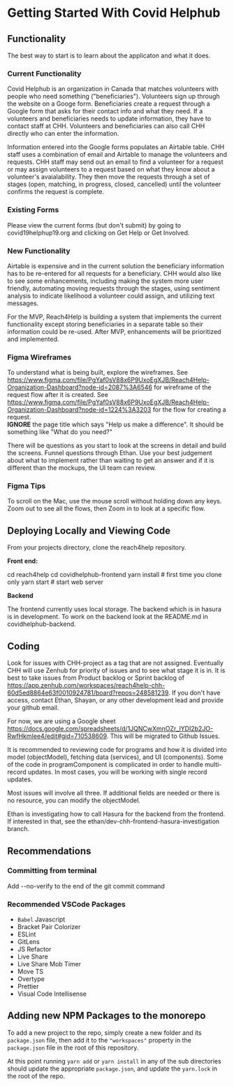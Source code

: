# Getting Started With Covid Helphub

## Functionality

The best way to start is to learn about the applicaton and what it does.

### Current Functionality

Covid Helphub is an organization in Canada that matches volunteers with people who need something ("beneficiaries"). Volunteers sign up through the website on a Googe form. Beneficiaries create a request through a Google form that asks for their contact info and what they need. If a volunteers and beneficiaries needs to update information, they have to contact staff at CHH. Volunteers and beneficiaries can also call CHH directly who can enter the information.

Information entered into the Google forms populates an Airtable table. CHH staff uses a combination of email and Airtable to manage the volunteers and requests. CHH staff may send out an email to find a volunteer for a request or may assign volunteers to a request based on what they know about a volunteer's avaialability. They then move the requests through a set of stages (open, matching, in progress, closed, cancelled) until the volunteer confirms the request is complete.

### Existing Forms

Please view the current forms (but don't submit) by going to covid19helphup19.org and clicking on Get Help or Get Involved.

### New Functionality

Airtable is expensive and in the current solution the beneficiary information has to be re-entered for all requests for a beneficiary. CHH would also like to see some enhancements, including making the system more user friendly, automating moving requests through the stages, using sentiment analysis to indicate likelihood a volunteer could assign, and utilizing text messages.

For the MVP, Reach4Help is building a system that implements the current functionality except storing beneficiaries in a separate table so their information could be re-used. After MVP, enhancements will be prioritized and implemented.

### Figma Wireframes

To understand what is being built, explore the wireframes. See https://www.figma.com/file/PgYaf0sV88x6P9UxoEgXJB/Reach4Help-Organization-Dashboard?node-id=2087%3A6546 for wireframe of the request flow after it is created. See https://www.figma.com/file/PgYaf0sV88x6P9UxoEgXJB/Reach4Help-Organization-Dashboard?node-id=1224%3A3203 for the flow for creating a request.  
**IGNORE** the page title which says "Help us make a difference". It should be something like "What do you need?"

There will be questions as you start to look at the screens in detail and build the screens. Funnel questions through Ethan. Use your best judgement about what to implement rather than waiting to get an answer and if it is different than the mockups, the UI team can review.

### Figma Tips

To scroll on the Mac, use the mouse scroll without holding down any keys. Zoom out to see all the flows, then Zoom in to look at a specific flow.

## Deploying Locally and Viewing Code

From your projects directory, clone the reach4help repository.

**Front end:**

cd reach4help
cd covidhelphub-frontend
yarn install # first time you clone only
yarn start # start web server

**Backend**

The frontend currently uses local storage. The backend which is in hasura is in development. To work on the backend look at the README.md in covidhelphub-backend.

## Coding

Look for issues with CHH-project as a tag that are not assigned. Eventually CHH will use Zenhub for priority of issues and to see what stage it is in. It is best to take issues from Product backlog or Sprint backlog of https://app.zenhub.com/workspaces/reach4help-chh-60d5ed8864e63f0010924781/board?repos=248581239. If you don't have access, contact Ethan, Shayan, or any other development lead and provide your github email.

For now, we are using a Google sheet https://docs.google.com/spreadsheets/d/1JQNCwXmnOZr_lYDI2b2JO-RwfHkmIee4/edit#gid=710538609. This will be migrated to Github Issues.

It is recommended to reviewing code for programs and how it is divided into model (objectModel), fetching data (services), and UI (components). Some of the code in programComponent is complicated in order to handle multi-record updates. In most cases, you will be working with single record updates.

Most issues will involve all three. If additional fields are needed or there is no resource, you can modify the objectModel.

Ethan is investigating how to call Hasura for the backend from the frontend. If interested in that, see the ethan/dev-chh-frontend-hasura-investigation branch.

## Recommendations

### Committing from terminal

Add --no-verify to the end of the git commit command

### Recommended VSCode Packages

- `Babel` Javascript
- Bracket Pair Colorizer
- ESLint
- GitLens
- JS Refactor
- Live Share
- Live Share Mob Timer
- Move TS
- Overtype
- Prettier
- Visual Code Intellisense

## Adding new NPM Packages to the monorepo

To add a new project to the repo,
simply create a new folder and its `package.json` file,
then add it to the `"workspaces"` property in the `package.json` file in the
root of this repository.

At this point running `yarn add` or `yarn install` in any of the sub directories
should update the appropriate `package.json`,
and update the `yarn.lock` in the root of the repo.
